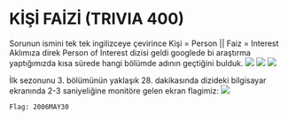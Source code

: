 # KİŞİ FAİZİ (TRIVIA 400)

Sorunun ismini tek tek ingilizceye çevirince
Kişi = Person ||
Faiz = Interest
Aklımıza direk Person of Interest dizisi geldi googlede bi araştırma yaptığımızda kısa sürede hangi bölümde adının geçtiğini bulduk.
![](https://raw.githubusercontent.com/ozancetin/CTF-Writeups/master/2018/DKHOSCTF/Ki%C5%9Fi%20Faizi/1.png)
![](https://raw.githubusercontent.com/ozancetin/CTF-Writeups/master/2018/DKHOSCTF/Ki%C5%9Fi%20Faizi/2.png)
![](https://raw.githubusercontent.com/ozancetin/CTF-Writeups/master/2018/DKHOSCTF/Ki%C5%9Fi%20Faizi/3.png)

İlk sezonunu 3. bölümünün yaklaşık 28. dakikasında dizideki bilgisayar ekranında 2-3 saniyeliğine monitöre gelen ekran flagimiz:
![](https://raw.githubusercontent.com/ozancetin/CTF-Writeups/master/2018/DKHOSCTF/Ki%C5%9Fi%20Faizi/4.png)

```
Flag: 2006MAY30


